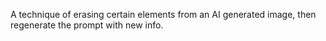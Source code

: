 A technique of erasing certain elements from an AI generated image, then regenerate the prompt with new info. 
